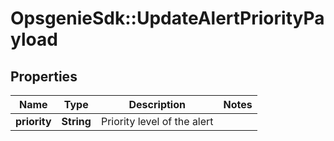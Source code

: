 # OpsgenieSdk::UpdateAlertPriorityPayload

## Properties
Name | Type | Description | Notes
------------ | ------------- | ------------- | -------------
**priority** | **String** | Priority level of the alert | 


